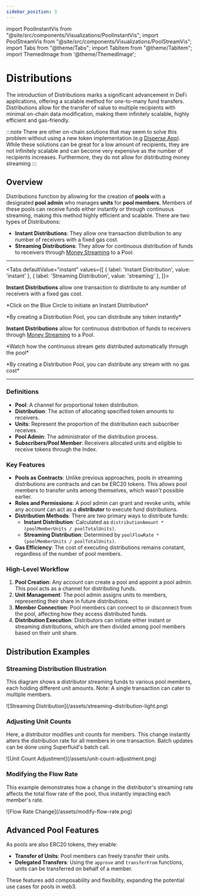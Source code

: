 ```yaml
---
sidebar_position: 3
---
```


import PoolInstantVis from "@site/src/components/Visualizations/PoolInstantVis";
import PoolStreamVis from "@site/src/components/Visualizations/PoolStreamVis";
import Tabs from "@theme/Tabs";
import TabItem from "@theme/TabItem";
import ThemedImage from '@theme/ThemedImage';


# Distributions

The introduction of Distributions marks a significant advancement in DeFi applications, offering a scalable method for one-to-many fund transfers.
Distributions allow for the transfer of value to multiple recipients with minimal on-chain data modification, making them infinitely scalable, highly efficient and gas-friendly.

:::note
There are other on-chain solutions that may seem to solve this problem without using a new token implementation (e.g [Disperse App](https://disperse.app/)).
While these solutions can be great for a low amount of recipients, they are not infinitely scalable and can become very expensive as the number of recipients increases. Furthermore, they do not allow for distributing money streaming
:::

## Overview

Distributions function by allowing for the creation of **pools** with a designated **pool admin** who manages **units** for **pool members**. Members of these pools can receive funds either instantly or through continuous streaming, making this method highly efficient and scalable. There are two types of Distributions:

- **Instant Distributions**: They allow one transaction distribution to any number of receivers with a fixed gas cost.
- **Streaming Distributions**: They allow for continuous distribution of funds to receivers through [Money Streaming](./money-streaming.mdx) to a Pool.

---
<Tabs defaultValue="instant" values={[
  { label: 'Instant Distribution', value: 'instant' },
  { label: 'Streaming Distribution', value: 'streaming' },
]}>
<TabItem value="instant">

**Instant Distributions** allow one transaction to distribute to any number of receivers with a fixed gas cost.

<div style={{ display: "flex", justifyContent: "center" }}>
  *Click on the Blue Circle to initiate an Instant Distribution*
  <br />
</div>
<PoolInstantVis />
<div style={{ display: "flex", justifyContent: "center" }}>
  <p>
    *By creating a Distribution Pool, you can distribute any token instantly*
  </p>
</div>

  </TabItem>
  <TabItem value="streaming">

**Instant Distributions** allow for continuous distribution of funds to receivers through [Money Streaming](./money-streaming.mdx) to a Pool.

<div style={{ display: "flex", justifyContent: "center" }}>
  *Watch how the continuous stream gets distributed automatically through the pool*
  <br />
</div>
<PoolStreamVis />
<div style={{ display: "flex", justifyContent: "center" }}>
  <p>
    *By creating a Distribution Pool, you can distribute any stream with no gas cost*
  </p>
</div>

  </TabItem>
  
</Tabs>

---

### Definitions

- **Pool**: A channel for proportional token distribution.
- **Distribution**: The action of allocating specified token amounts to receivers.
- **Units**: Represent the proportion of the distribution each subscriber receives.
- **Pool Admin**: The administrator of the distribution process.
- **Subscribers/Pool Member**: Receivers allocated units and eligible to receive tokens through the Index.

### Key Features

- **Pools as Contracts**: Unlike previous approaches, pools in streaming distributions are contracts and can be ERC20 tokens. This allows pool members to transfer units among themselves, which wasn't possible earlier.
- **Roles and Permissions**: A pool admin can grant and revoke units, while any account can act as a **distributor** to execute fund distributions.
- **Distribution Methods**: There are two primary ways to distribute funds:
  - **Instant Distribution**: Calculated as `distributionAmount * (poolMemberUnits / poolTotalUnits)`.
  - **Streaming Distribution**: Determined by `poolFlowRate * (poolMemberUnits / poolTotalUnits)`.
- **Gas Efficiency**: The cost of executing distributions remains constant, regardless of the number of pool members.

### High-Level Workflow

1. **Pool Creation**: Any account can create a pool and appoint a pool admin. This pool acts as a channel for distributing funds.
2. **Unit Management**: The pool admin assigns units to members, representing their share in future distributions.
3. **Member Connection**: Pool members can connect to or disconnect from the pool, affecting how they access distributed funds.
4. **Distribution Execution**: Distributors can initiate either instant or streaming distributions, which are then divided among pool members based on their unit share.

## Distribution Examples

### Streaming Distribution Illustration

This diagram shows a distributor streaming funds to various pool members, each holding different unit amounts. Note: A single transaction can cater to multiple members.

<div style={{ display: "flex", justifyContent: "center" }}>
![Streaming Distribution](/assets/streaming-distribution-light.png)
</div>


### Adjusting Unit Counts

Here, a distributor modifies unit counts for members. This change instantly alters the distribution rate for all members in one transaction. Batch updates can be done using Superfluid's batch call.

<div style={{ display: "flex", justifyContent: "center" }}>
![Unit Count Adjustment](/assets/unit-count-adjustment.png)
</div>

### Modifying the Flow Rate

This example demonstrates how a change in the distributor's streaming rate affects the total flow rate of the pool, thus instantly impacting each member's rate.

<div style={{ display: "flex", justifyContent: "center" }}>
![Flow Rate Change](/assets/modify-flow-rate.png)
</div>

## Advanced Pool Features

As pools are also ERC20 tokens, they enable:

- **Transfer of Units**: Pool members can freely transfer their units.
- **Delegated Transfers**: Using the `approve` and `transferFrom` functions, units can be transferred on behalf of a member.

These features add composability and flexibility, expanding the potential use cases for pools in web3.
